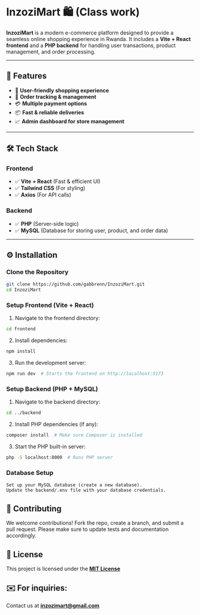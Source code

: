 # InzoziMart 🛍️  (Class work)

**InzoziMart** is a modern e-commerce platform designed to provide a seamless online shopping experience in Rwanda. It includes a **Vite + React frontend** and a **PHP backend** for handling user transactions, product management, and order processing.  

---

## 🚀 Features  
- 🛒 **User-friendly shopping experience**  
- 🔄 **Order tracking & management**  
- 💳 **Multiple payment options**  
- 📦 **Fast & reliable deliveries**  
- 📈 **Admin dashboard for store management**  

---

## 🛠️ Tech Stack  
### **Frontend**  
- ✅ **Vite + React** (Fast & efficient UI)  
- ✅ **Tailwind CSS** (For styling)  
- ✅ **Axios** (For API calls)  

### **Backend**  
- ✅ **PHP** (Server-side logic)  
- ✅ **MySQL** (Database for storing user, product, and order data)   

---

## ⚙️ Installation  

### **Clone the Repository**  
```bash
git clone https://github.com/gabbrenn/InzoziMart.git
cd InzoziMart
```
### **Setup Frontend (Vite + React)**

1. Navigate to the frontend directory:
  ```bash
  cd frontend
  ```

2. Install dependencies:
  ```bash
  npm install
  ```
3. Run the development server:
  ```bash
  npm run dev  # Starts the frontend on http://localhost:5173
  ```
### **Setup Backend (PHP + MySQL)**

1. Navigate to the backend directory:
  ```bash
  cd ../backend
  ```
2. Install PHP dependencies (if any):
  ```bash
  composer install  # Make sure Composer is installed
  ```
3. Start the PHP built-in server:
  ```bash
  php -S localhost:8000  # Runs PHP server
  ```
### **Database Setup**

    Set up your MySQL database (create a new database).
    Update the backend/.env file with your database credentials.

## 🤝 Contributing

We welcome contributions! Fork the repo, create a branch, and submit a pull request.
Please make sure to update tests and documentation accordingly.

## 📜 License
This project is licensed under the **[MIT License](./LICENSE)**

## ✉️ For inquiries: 
Contact us at **inzozimart@gmail.com**
